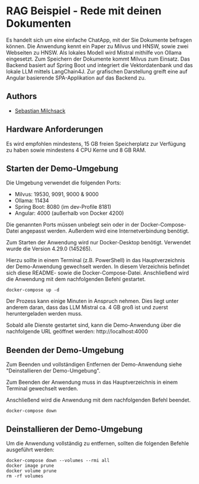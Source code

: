 # RAG Beispiel - Rede mit deinen Dokumenten

Es handelt sich um eine einfache ChatApp, mit der Sie Dokumente befragen können.
Die Anwendung kennt ein Paper zu Milvus und HNSW, sowie zwei Webseiten zu HNSW.
Als lokales Modell wird Mistral mithilfe von Ollama eingesetzt.
Zum Speichern der Dokumente kommt Milvus zum Einsatz. Das Backend basiert auf Spring Boot
und integriert die Vektordatenbank und das lokale LLM mittels LangChain4J.
Zur grafischen Darstellung greift eine auf Angular basierende SPA-Applikation
auf das Backend zu.

## Authors

- [Sebastian Milchsack](mailto:milchsack.sebastian@fh-swf.de)

## Hardware Anforderungen

Es wird empfohlen mindestens, 15 GB freien Speicherplatz zur Verfügung zu haben
sowie mindestens 4 CPU Kerne und 8 GB RAM.

## Starten der Demo-Umgebung

Die Umgebung verwendet die folgenden Ports:

- Milvus: 19530, 9091, 9000 & 9000
- Ollama: 11434
- Spring Boot: 8080 (im dev-Profile 8181)
- Angular: 4000 (außerhalb von Docker 4200)

Die genannten Ports müssen unbelegt sein oder in der Docker-Compose-Datei angepasst werden.
Außerdem wird eine Internetverbindung benötigt.

Zum Starten der Anwendung wird nur Docker-Desktop benötigt. Verwendet wurde die Version
4.29.0 (145265).

Hierzu sollte in einem Terminal (z.B. PowerShell) in das Hauptverzeichnis der Demo-Anwendung gewechselt werden.
In diesem Verzeichnis befindet sich diese README- sowie die Docker-Compose-Datei.
Anschließend wird die Anwendung mit dem nachfolgenden Befehl gestartet.

````
docker-compose up -d 
````

Der Prozess kann einige Minuten in Anspruch nehmen. Dies liegt unter anderem
daran, dass das LLM Mistral ca. 4 GB groß ist und zuerst heruntergeladen werden muss.

Sobald alle Dienste gestartet sind, 
kann die Demo-Anwendung über die nachfolgende URL geöffnet werden: http://localhost:4000

## Beenden der Demo-Umgebung

Zum Beenden und vollständigen Entfernen der Demo-Anwendung siehe "Deinstallieren der Demo-Umgebung".

Zum Beenden der Anwendung muss in das Hauptverzeichnis in einem Terminal gewechselt werden.

Anschließend wird die Anwendung mit dem nachfolgenden Befehl beendet.

````
docker-compose down
````

## Deinstallieren der Demo-Umgebung

Um die Anwendung vollständig zu entfernen, sollten die folgenden Befehle ausgeführt werden:

````
docker-compose down --volumes --rmi all
docker image prune
docker volume prune
rm -rf volumes
````
